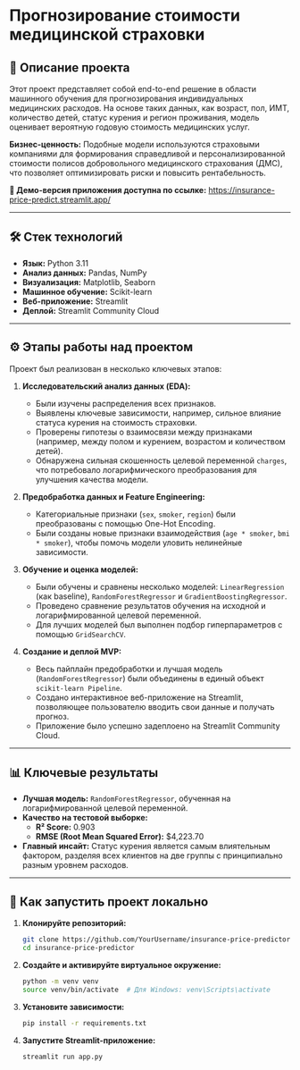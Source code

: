 # Прогнозирование стоимости медицинской страховки

## 📖 Описание проекта

Этот проект представляет собой end-to-end решение в области машинного обучения для прогнозирования индивидуальных медицинских расходов. На основе таких данных, как возраст, пол, ИМТ, количество детей, статус курения и регион проживания, модель оценивает вероятную годовую стоимость медицинских услуг.

**Бизнес-ценность:** Подобные модели используются страховыми компаниями для формирования справедливой и персонализированной стоимости полисов добровольного медицинского страхования (ДМС), что позволяет оптимизировать риски и повысить рентабельность.

**🚀 Демо-версия приложения доступна по ссылке:** https://insurance-price-predict.streamlit.app/

---

## 🛠️ Стек технологий

* **Язык:** Python 3.11
* **Анализ данных:** Pandas, NumPy
* **Визуализация:** Matplotlib, Seaborn
* **Машинное обучение:** Scikit-learn
* **Веб-приложение:** Streamlit
* **Деплой:** Streamlit Community Cloud

---

## ⚙️ Этапы работы над проектом

Проект был реализован в несколько ключевых этапов:

1. **Исследовательский анализ данных (EDA):**

   * Были изучены распределения всех признаков.
   * Выявлены ключевые зависимости, например, сильное влияние статуса курения на стоимость страховки.
   * Проверены гипотезы о взаимосвязи между признаками (например, между полом и курением, возрастом и количеством детей).
   * Обнаружена сильная скошенность целевой переменной `charges`, что потребовало логарифмического преобразования для улучшения качества модели.
2. **Предобработка данных и Feature Engineering:**

   * Категориальные признаки (`sex`, `smoker`, `region`) были преобразованы с помощью One-Hot Encoding.
   * Были созданы новые признаки взаимодействия (`age * smoker`, `bmi * smoker`), чтобы помочь модели уловить нелинейные зависимости.
3. **Обучение и оценка моделей:**

   * Были обучены и сравнены несколько моделей: `LinearRegression` (как baseline), `RandomForestRegressor` и `GradientBoostingRegressor`.
   * Проведено сравнение результатов обучения на исходной и логарифмированной целевой переменной.
   * Для лучших моделей был выполнен подбор гиперпараметров с помощью `GridSearchCV`.
4. **Создание и деплой MVP:**

   * Весь пайплайн предобработки и лучшая модель (`RandomForestRegressor`) были объединены в единый объект `scikit-learn Pipeline`.
   * Создано интерактивное веб-приложение на Streamlit, позволяющее пользователю вводить свои данные и получать прогноз.
   * Приложение было успешно задеплоено на Streamlit Community Cloud.

---

## 📊 Ключевые результаты

* **Лучшая модель:** `RandomForestRegressor`, обученная на логарифмированной целевой переменной.
* **Качество на тестовой выборке:**
  * **R² Score:** 0.903
  * **RMSE (Root Mean Squared Error):** $4,223.70
* **Главный инсайт:** Статус курения является самым влиятельным фактором, разделяя всех клиентов на две группы с принципиально разным уровнем расходов.

---

## 🚀 Как запустить проект локально

1. **Клонируйте репозиторий:**

   ```bash
   git clone https://github.com/YourUsername/insurance-price-predictor.git
   cd insurance-price-predictor
   ```
2. **Создайте и активируйте виртуальное окружение:**

   ```bash
   python -m venv venv
   source venv/bin/activate  # Для Windows: venv\Scripts\activate
   ```
3. **Установите зависимости:**

   ```bash
   pip install -r requirements.txt
   ```
4. **Запустите Streamlit-приложение:**

   ```bash
   streamlit run app.py
   ```
